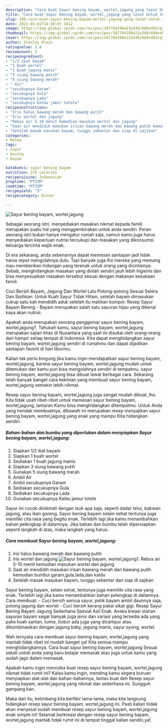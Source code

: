```yaml
---
description: "Cara buat Sayur bening bayam, wortel,jagung yang lezat Untuk Jualan"
title: "Cara buat Sayur bening bayam, wortel,jagung yang lezat Untuk Jualan"
slug: 140-cara-buat-sayur-bening-bayam-wortel-jagung-yang-lezat-untuk-jualan
date: 2021-05-01T14:38:07.341Z
image: https://img-global.cpcdn.com/recipes/387704290e23a340/680x482cq70/sayur-bening-bayam-worteljagung-foto-resep-utama.jpg
thumbnail: https://img-global.cpcdn.com/recipes/387704290e23a340/680x482cq70/sayur-bening-bayam-worteljagung-foto-resep-utama.jpg
cover: https://img-global.cpcdn.com/recipes/387704290e23a340/680x482cq70/sayur-bening-bayam-worteljagung-foto-resep-utama.jpg
author: Stanley Klein
ratingvalue: 3.4
reviewcount: 3
recipeingredient:
- "1/2 ikat bayam"
- "1 buah wortel"
- "1 buah jagung manis"
- "3 siung bawang putih"
- "5 siung bawang merah"
- " Air"
- "secukupnya Garam"
- "secukupnya Gula"
- "secukupnya Lada"
- "secukupnya Kaldu jamur totole"
recipeinstructions:
- "Iris halus bawang merah dan bawang putih"
- "Iris wortel dan jagung"
- "Rebus air 5-10 menit kemudian masukan wortel dan jagung"
- "Saat air mendidih masukan irisan bawang merah dan bawang putih kemudian bumbui garam,gula,lada,dan kaldu"
- "Setelah masak masukan bayam, tunggu sebentar dan siap di sajikan"
categories:
- Resep
tags:
- sayur
- bening
- bayam

katakunci: sayur bening bayam 
nutrition: 274 calories
recipecuisine: Indonesian
preptime: "PT23M"
cooktime: "PT35M"
recipeyield: "3"
recipecategory: Dinner

---
```



![Sayur bening bayam, wortel,jagung](https://img-global.cpcdn.com/recipes/387704290e23a340/680x482cq70/sayur-bening-bayam-worteljagung-foto-resep-utama.jpg)

Sebagai seorang istri, menyediakan masakan nikmat kepada famili merupakan suatu hal yang menggembirakan untuk anda sendiri. Peran seorang istri bukan hanya mengatur rumah saja, namun kamu juga harus menyediakan keperluan nutrisi tercukupi dan masakan yang dikonsumsi keluarga tercinta wajib enak.

Di era  sekarang, anda sebenarnya dapat memesan santapan jadi tidak harus repot mengolahnya dulu. Tapi banyak juga lho mereka yang memang mau memberikan hidangan yang terenak untuk orang yang dicintainya. Sebab, menghidangkan masakan yang diolah sendiri jauh lebih higienis dan bisa menyesuaikan masakan tersebut sesuai dengan makanan kesukaan famili. 

Cuci Bersih Bayam, Jagung Dan Wortel Lalu Potong-potong Sesuai Selera Dan Sisihkan. Untuk Kuah Sayur Tidak Hitam, setelah bayam dimasukan cukup satu kali mendidih aduk setelah itu matikan kompor. Resep Sayur Bayam Bening - Bayam merupakan salah satu sayuran hijau yang dikenal kaya akan nutrisi.

Apakah anda merupakan seorang penggemar sayur bening bayam, wortel,jagung?. Tahukah kamu, sayur bening bayam, wortel,jagung merupakan sajian khas di Nusantara yang saat ini disukai oleh orang-orang dari hampir setiap tempat di Indonesia. Kita dapat menghidangkan sayur bening bayam, wortel,jagung sendiri di rumahmu dan dapat dijadikan santapan favorit di hari liburmu.

Kalian tak perlu bingung jika kamu ingin mendapatkan sayur bening bayam, wortel,jagung, karena sayur bening bayam, wortel,jagung mudah untuk ditemukan dan kamu pun bisa mengolahnya sendiri di tempatmu. sayur bening bayam, wortel,jagung bisa dibuat lewat berbagai cara. Sekarang telah banyak banget cara kekinian yang membuat sayur bening bayam, wortel,jagung semakin lebih nikmat.

Resep sayur bening bayam, wortel,jagung juga sangat mudah dibuat, lho. Kita tidak usah ribet-ribet untuk memesan sayur bening bayam, wortel,jagung, lantaran Kamu bisa menghidangkan ditempatmu. Untuk Anda yang hendak membuatnya, dibawah ini merupakan resep menyajikan sayur bening bayam, wortel,jagung yang enak yang mampu Kita hidangkan sendiri.

<!--inarticleads1-->

##### Bahan-bahan dan bumbu yang diperlukan dalam menyiapkan Sayur bening bayam, wortel,jagung:

1. Siapkan 1/2 ikat bayam
1. Siapkan 1 buah wortel
1. Sediakan 1 buah jagung manis
1. Siapkan 3 siung bawang putih
1. Gunakan 5 siung bawang merah
1. Ambil  Air
1. Ambil secukupnya Garam
1. Sediakan secukupnya Gula
1. Sediakan secukupnya Lada
1. Gunakan secukupnya Kaldu jamur totole


Sayur ini cocok dinikmati dengan lauk apa saja, seperti dadar telur, bakwan jagung, atau ikan goreng. Sayur bening bayam selain sehat tentunya juga memiliki cita rasa yang begitu enak. Terlebih lagi jika kamu menambahkan bahan pelengkap di dalamnya. Jika bahan dan bumbu telah dipersiapkan seperti langkah di atas, maka langkah yang harus. 

<!--inarticleads2-->

##### Cara membuat Sayur bening bayam, wortel,jagung:

1. Iris halus bawang merah dan bawang putih
1. Iris wortel dan jagung
<img src="https://img-global.cpcdn.com/steps/80388b487f62e8e6/160x128cq70/sayur-bening-bayam-worteljagung-langkah-memasak-2-foto.jpg" alt="Sayur bening bayam, wortel,jagung">1. Rebus air 5-10 menit kemudian masukan wortel dan jagung
1. Saat air mendidih masukan irisan bawang merah dan bawang putih kemudian bumbui garam,gula,lada,dan kaldu
1. Setelah masak masukan bayam, tunggu sebentar dan siap di sajikan


Sayur bening bayam, selain sehat, tentunya juga memiliki cita rasa yang enak. Terlebih lagi jika kamu menambahkan bahan pelengkap di dalamnya. Cara membuat: - Cuci bersih semua sayur, petik bayam ambil daunnya saja, potong jagung dan wortel - Cuci bersih kerang pakai sikat gigi. Resep Sayur Bening Bayam Jagung Sederhana Spesial Asli Enak. Aneka kreasi olahan sayuran bayam segar banyak juga jenis dan variasi yang tersedia ada yang pake kuah santan, tumis, bobor ada juga yang dicampur atau dikombinasikan dengan jagung baby, jagung manis, sayur oyong, wortel. 

Wah ternyata cara membuat sayur bening bayam, wortel,jagung yang mantab tidak ribet ini mudah banget ya! Kita semua mampu menghidangkannya. Cara buat sayur bening bayam, wortel,jagung Sesuai sekali untuk anda yang baru belajar memasak atau juga untuk kamu yang sudah jago dalam memasak.

Apakah kamu ingin mencoba buat resep sayur bening bayam, wortel,jagung nikmat tidak rumit ini? Kalau kamu ingin, mending kamu segera buruan menyiapkan alat-alat dan bahan-bahannya, lantas buat deh Resep sayur bening bayam, wortel,jagung yang nikmat dan sederhana ini. Sungguh gampang kan. 

Maka dari itu, ketimbang kita berfikir lama-lama, maka kita langsung hidangkan resep sayur bening bayam, wortel,jagung ini. Pasti kalian tiidak akan menyesal sudah membuat resep sayur bening bayam, wortel,jagung enak simple ini! Selamat berkreasi dengan resep sayur bening bayam, wortel,jagung mantab tidak rumit ini di tempat tinggal kalian sendiri,ya!.


